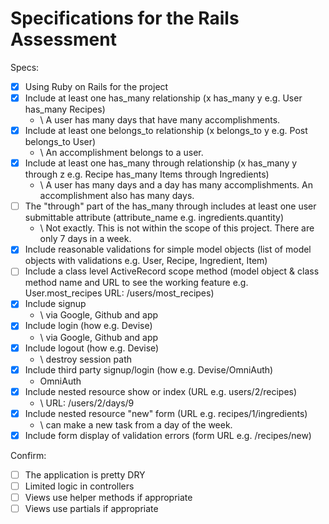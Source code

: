 # Specifications for the Rails Assessment

Specs:
- [x] Using Ruby on Rails for the project
- [x] Include at least one has_many relationship (x has_many y e.g. User has_many Recipes)
    - \\ A user has many days that have many accomplishments.
- [x] Include at least one belongs_to relationship (x belongs_to y e.g. Post belongs_to User)
    - \\ An accomplishment belongs to a user.
- [x] Include at least one has_many through relationship (x has_many y through z e.g. Recipe has_many Items through Ingredients)
    - \\ A user has many days and a day has many accomplishments. An accomplishment also has many days.
- [ ] The "through" part of the has_many through includes at least one user submittable attribute (attribute_name e.g. ingredients.quantity)
    - \\ Not exactly. This is not within the scope of this project. There are only 7 days in a week.
- [x] Include reasonable validations for simple model objects (list of model objects with validations e.g. User, Recipe, Ingredient, Item)
- [ ] Include a class level ActiveRecord scope method (model object & class method name and URL to see the working feature e.g. User.most_recipes URL: /users/most_recipes)
- [x] Include signup
    - \\ via Google, Github and app
- [x] Include login (how e.g. Devise)
    - \\ via Google, Github and app
- [x] Include logout (how e.g. Devise)
    - \\ destroy session path
- [x] Include third party signup/login (how e.g. Devise/OmniAuth)
    - OmniAuth
- [x] Include nested resource show or index (URL e.g. users/2/recipes)
    - \\ URL: /users/2/days/9
- [x] Include nested resource "new" form (URL e.g. recipes/1/ingredients)
    - \\ can make a new task from a day of the week.
- [x] Include form display of validation errors (form URL e.g. /recipes/new)

Confirm:
- [ ] The application is pretty DRY
- [ ] Limited logic in controllers
- [ ] Views use helper methods if appropriate
- [ ] Views use partials if appropriate
